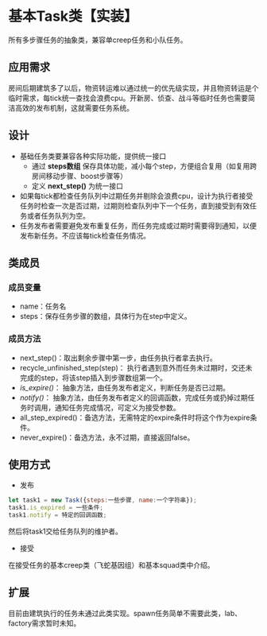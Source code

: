 # 基本Task类【实装】
所有多步骤任务的抽象类，兼容单creep任务和小队任务。  
## 应用需求
房间后期建筑多了以后，物资转运难以通过统一的优先级实现，并且物资转运是个临时需求，每tick统一查找会浪费cpu。开新房、侦查、战斗等临时任务也需要简洁高效的发布机制，这就需要任务系统。
## 设计
* 基础任务类要兼容各种实际功能，提供统一接口
    * 通过 **steps数组** 保存具体功能，减小每个step，方便组合复用（如复用跨房间移动步骤、boost步骤等）
    * 定义 **next_step()** 为统一接口
* 如果每tick都检查任务队列中过期任务并剔除会浪费cpu，设计为执行者接受任务时检查一次是否过期，过期则检查队列中下一个任务，直到接受到有效任务或者任务队列为空。
* 任务发布者需要避免发布重复任务，而任务完成或过期时需要得到通知，以便发布新任务。不应该每tick检查任务情况。
## 类成员
### 成员变量
* name：任务名
* steps：保存任务步骤的数组，具体行为在step中定义。
### 成员方法
* next_step()：取出剩余步骤中第一步，由任务执行者拿去执行。
* recycle_unfinished_step(step)： 执行者遇到意外而任务未过期时，交还未完成的step，将该step插入到步骤数组第一个。
* *is_expire()*： 抽象方法，由任务发布者定义，判断任务是否已过期。
* *notify()*： 抽象方法，由任务发布者定义的回调函数，完成任务或扔掉过期任务时调用，通知任务完成情况，可定义为接受参数。
* all_step_expired()：备选方法，无需特定的expire条件时将这个作为expire条件。
* never_expire()：备选方法，永不过期，直接返回false。

## 使用方式
* 发布
```JavaScript
let task1 = new Task({steps:一些步骤, name:一个字符串});
task1.is_expired = 一些条件;
task1.notify = 特定的回调函数;
```
然后将task1交给任务队列的维护者。
* 接受     

在接受任务的基本creep类（飞蛇基因组）和基本squad类中介绍。
## 扩展
目前由建筑执行的任务未通过此类实现。spawn任务简单不需要此类，lab、factory需求暂时未知。